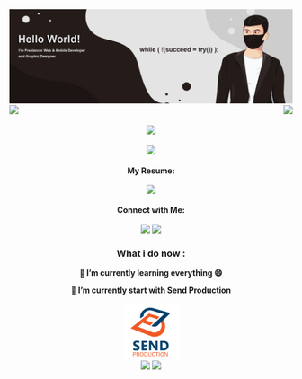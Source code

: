 <!--### Hi there 👋
-->
<!--
**yogameleniawan/yogameleniawan** is a ✨ _special_ ✨ repository because its `README.md` (this file) appears on your GitHub profile.

Here are some ideas to get you started:

- 🔭 I’m currently working on ...
- 🌱 I’m currently learning ...
- 👯 I’m looking to collaborate on ...
- 🤔 I’m looking for help with ...
- 💬 Ask me about ...
- 📫 How to reach me: ...
- 😄 Pronouns: ...
- ⚡ Fun fact: ...
-->

<img src="https://github.com/yogameleniawan/yogameleniawan/blob/master/sampul1.png" >

<div align="left">
<img align="left" src="https://github-readme-stats.vercel.app/api?username=yogameleniawan&&&count_private=true&show_icons=true&title_color=251c1a&icon_color=251c1a&text_color=251c1a&bg_color=e4e4e4" width="440">
</div>

<div align="right">
<img src="https://github-readme-stats.vercel.app/api/top-langs/?username=yogameleniawan&&show_icons=tru&title_color=251c1a&icon_color=251c1a&text_color=251c1a&bg_color=e4e4e4&layout=compact" width="360">
</div>
<br>
<div align="center">
<img src="https://github-profile-trophy.vercel.app/?username=yogameleniawan&theme=oldie&margin-w=10&column=8">
</div>
<br>
<div align="center">
<img src="http://github-readme-streak-stats.herokuapp.com/?user=yogameleniawan" width="420">
</div>

<div align="center">
<br>
<b>My Resume:<b>
<br><br>
<code><a href="https://raw.githubusercontent.com/yogameleniawan/yogameleniawan/master/Resume.pdf" target="_blank"><img src="https://img.shields.io/badge/Resume-%23000000.svg?style=for-the-badge&logo=firefox&logoColor=#FF7139" height=25></a></code>
</div>

<div align="center">
<br>
<b>Connect with Me:<b>
<br><br>
<code><a href="https://www.linkedin.com/in/yogameleniawan/" target="_blank"><img src="https://img.shields.io/badge/linkedin-%230077B5.svg?&style=for-the-badge&logo=linkedin&logoColor=white" height=25></a></code>
<code><a href="https://www.instagram.com/yogameleniawan/" target="_blank"><img src="https://img.shields.io/badge/instagram-%23E4405F.svg?&style=for-the-badge&logo=instagram&logoColor=white" height=25></a></code>
</div>
    
<div align="center">
<h3>What i do now :</h3>
<p>
<p>🌱 I’m currently learning everything 😄</p>
<p>🔭 I’m currently start with Send Production
</p>

<code><img alt="Visual Studio Code" width="100px" src="https://github.com/yogameleniawan/yogameleniawan/blob/master/1.png" /></code>
<br>
<code><a href="https://www.linkedin.com/company/send-production/about/" target="_blank"><img src="https://image.flaticon.com/icons/png/512/174/174857.png" height=25></a></code>
<code><a href="https://www.instagram.com/sendproduction.id/" target="_blank"><img src="https://image.flaticon.com/icons/png/512/174/174855.png" height=25></a></code>

</div>










    








